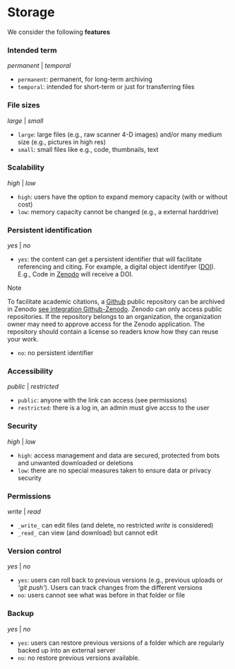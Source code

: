 # Storage
We consider the following **features** 

### Intended term 
_permanent_ | _temporal_ 
- `permanent`: permanent, for long-term archiving 
- `temporal`: intended for short-term or just for transferring files

### File sizes
_large_ | _small_ 
- `large`: large files (e.g., raw scanner 4-D images) and/or many medium size (e.g., pictures in high res)
- `small`: small files like e.g., code, thumbnails, text

### Scalability 
_high_ | _low_ 
- `high`: users have the option to expand memory capacity (with or without cost)
- `low`: memory capacity cannot be changed (e.g., a external harddrive)

### Persistent identification
_yes_ | _no_ 
- `yes`: the content can get a persistent identifier that will facilitate referencing and citing. For example, a digital object identifyer ([DOI](https://www.doi.org/)). E.g., Code in [Zenodo](https://zenodo.org/) will receive a DOI.
>[!NOTE]
> To facilitate academic citations, a [Github](https://github.com/) public repository can be archived in Zenodo [see integration Github-Zenodo](https://docs.github.com/en/repositories/archiving-a-github-repository/referencing-and-citing-content). Zenodo can only access public repositories. If the repository belongs to an organization, the organization owner may need to approve access for the Zenodo application. The repository should contain a license so readers know how they can reuse your work.
- `no`: no persistent identifier  

### Accessibility
_public_ | _restricted_ 
- `public`: anyone with the link can access (see permissions)
- `restricted`: there is a log in, an admin must give accss to the user 

### Security
_high_ | _low_ 
- `high`: access management and data are secured, protected from bots and unwanted downloaded or deletions
- `low`: there are no special measures taken to ensure data or privacy security 

### Permissions
_write_ | _read_
- `_write_` can edit files (and delete, no restricted _write_ is considered)
-  `_read_` can view (and download) but cannot edit

### Version control
_yes_ | _no_ 
- `yes`:  users can roll back to previous versions (e.g., previous uploads or _'git push'_). Users can track changes from the different versions
- `no`: users cannot see what was before in that folder or file

### Backup
_yes_ | _no_ 
- `yes`:  users can restore previous versions of a folder which are regularly backed up into an external server
- `no`: no restore previous versions available. 
 
